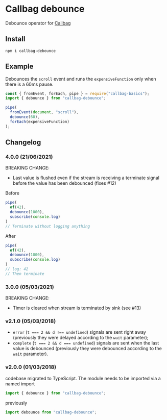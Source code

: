 # Callbag debounce

Debounce operator for [Callbag](https://github.com/callbag/callbag)

## Install

    npm i callbag-debounce

## Example

Debounces the `scroll` event and runs the `expensiveFunction` only when there is a 60ms pause.

```javascript
const { fromEvent, forEach, pipe } = require("callbag-basics");
import { debounce } from "callbag-debounce";

pipe(
  fromEvent(document, "scroll"),
  debounce(60),
  forEach(expensiveFunction)
);
```

## Changelog

### 4.0.0 (21/06/2021)

BREAKING CHANGE:

- Last value is flushed even if the stream is receiving a terminate signal before the value has been debounced (fixes #12)

Before

```js
pipe(
  of(42),
  debounce(1000),
  subscribe(console.log)
)
// Terminate without logging anything
```

After

```js
pipe(
  of(42),
  debounce(1000),
  subscribe(console.log)
)
// log: 42
// Then terminate
```

### 3.0.0 (05/03/2021)

BREAKING CHANGE:

- Timer is cleared when stream is terminated by sink (see #13)

### v2.1.0 (05/03/2018)

- `error` (`t === 2 && d !== undefined`) signals are sent right away (previously they were delayed according to the `wait` parameter);
- `complete` (`t === 2 && d === undefined`) signals are sent when the last value is debounced (previously they were debounced according to the `wait` parameter).

### v2.0.0 (01/03/2018)

codebase migrated to TypeScript.
The module needs to be imported via a named import

```javascript
import { debounce } from "callbag-debounce";
```

previously

```javascript
import debounce from "callbag-debounce";
```
